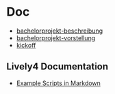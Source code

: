 # Doc




- [bachelorprojekt-beschreibung](bachelorprojekt-beschreibung-2019-h1.pdf)
- [bachelorprojekt-vorstellung](bachelorprojekt-vorstellung-rh1.pdf)
- [kickoff](kickoff.md)


## Lively4 Documentation

- [Example Scripts in Markdown](https://lively-kernel.org/lively4/lively4-core/doc/scripts/index.md)


<script>
// import Files from "src/client/files.js"
// var md = lively.query(this, "lively-markdown");
// Files.generateMarkdownFileListing(md.shadowRoot)
</script>



